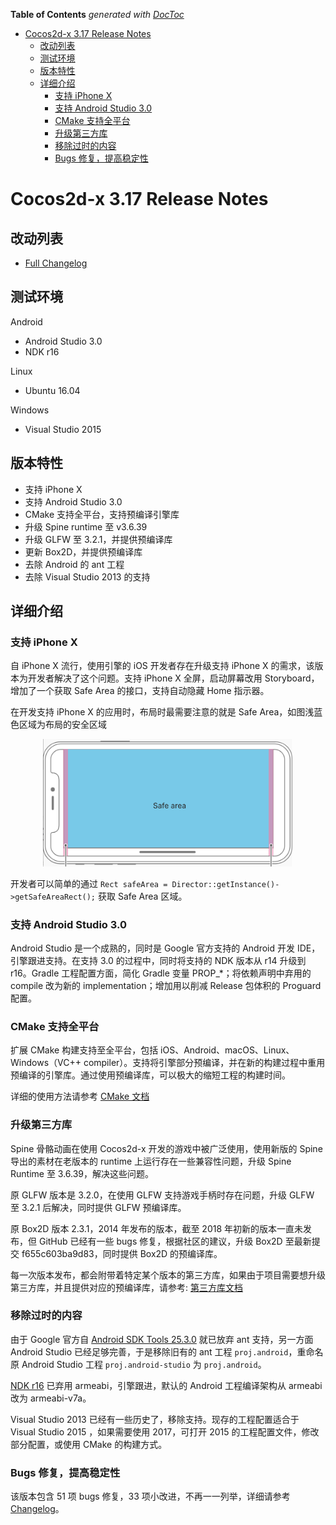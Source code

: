 <!-- START doctoc generated TOC please keep comment here to allow auto update -->
<!-- DON'T EDIT THIS SECTION, INSTEAD RE-RUN doctoc TO UPDATE -->
**Table of Contents**  *generated with [DocToc](https://github.com/thlorenz/doctoc)*

- [Cocos2d-x 3.17 Release Notes](#cocos2d-x-317-release-notes)
  - [改动列表](#%E6%94%B9%E5%8A%A8%E5%88%97%E8%A1%A8)
  - [测试环境](#%E6%B5%8B%E8%AF%95%E7%8E%AF%E5%A2%83)
  - [版本特性](#%E7%89%88%E6%9C%AC%E7%89%B9%E6%80%A7)
  - [详细介绍](#%E8%AF%A6%E7%BB%86%E4%BB%8B%E7%BB%8D)
    - [支持 iPhone X](#%E6%94%AF%E6%8C%81-iphone-x)
    - [支持 Android Studio 3.0](#%E6%94%AF%E6%8C%81-android-studio-30)
    - [CMake 支持全平台](#cmake-%E6%94%AF%E6%8C%81%E5%85%A8%E5%B9%B3%E5%8F%B0)
    - [升级第三方库](#%E5%8D%87%E7%BA%A7%E7%AC%AC%E4%B8%89%E6%96%B9%E5%BA%93)
    - [移除过时的内容](#%E7%A7%BB%E9%99%A4%E8%BF%87%E6%97%B6%E7%9A%84%E5%86%85%E5%AE%B9)
    - [Bugs 修复，提高稳定性](#bugs-%E4%BF%AE%E5%A4%8D%E6%8F%90%E9%AB%98%E7%A8%B3%E5%AE%9A%E6%80%A7)

<!-- END doctoc generated TOC please keep comment here to allow auto update -->

# Cocos2d-x 3.17 Release Notes #

## 改动列表

* [Full Changelog](https://github.com/cocos2d/cocos2d-x/blob/v3/CHANGELOG)

## 测试环境

Android 

- Android Studio 3.0
- NDK r16

Linux

- Ubuntu 16.04

Windows

- Visual Studio 2015

## 版本特性

- 支持 iPhone X
- 支持 Android Studio 3.0
- CMake 支持全平台，支持预编译引擎库
- 升级 Spine runtime 至 v3.6.39
- 升级 GLFW 至 3.2.1，并提供预编译库
- 更新 Box2D，并提供预编译库
- 去除 Android 的 ant 工程
- 去除 Visual Studio 2013 的支持

## 详细介绍

### 支持 iPhone X

自 iPhone X 流行，使用引擎的 iOS 开发者存在升级支持 iPhone X 的需求，该版本为开发者解决了这个问题。支持 iPhone X 全屏，启动屏幕改用 Storyboard，增加了一个获取 Safe Area 的接口，支持自动隐藏 Home 指示器。

在开发支持 iPhone X 的应用时，布局时最需要注意的就是 Safe Area，如图浅蓝色区域为布局的安全区域

<p align="center">
  <img width="400" src="https://raw.githubusercontent.com/cocos2d/cocos2d-x-docs/master/en/installation/iOS-img/iPhoneXSafeArea.png">
</p>

开发者可以简单的通过 `Rect safeArea = Director::getInstance()->getSafeAreaRect();`  获取 Safe Area 区域。

### 支持 Android Studio 3.0

Android Studio 是一个成熟的，同时是 Google 官方支持的 Android 开发 IDE，引擎跟进支持。在支持 3.0 的过程中，同时将支持的 NDK 版本从 r14 升级到 r16。Gradle 工程配置方面，简化 Gradle 变量 PROP_*；将依赖声明中弃用的 compile 改为新的 implementation；增加用以削减 Release 包体积的 Proguard 配置。

### CMake 支持全平台

扩展 CMake 构建支持至全平台，包括 iOS、Android、macOS、Linux、Windows（VC++ compiler）。支持将引擎部分预编译，并在新的构建过程中重用预编译的引擎库。通过使用预编译库，可以极大的缩短工程的构建时间。

详细的使用方法请参考 [CMake 文档](https://github.com/cocos2d/cocos2d-x/blob/v3/cmake/README.md)

### 升级第三方库

Spine 骨骼动画在使用 Cocos2d-x 开发的游戏中被广泛使用，使用新版的 Spine 导出的素材在老版本的 runtime 上运行存在一些兼容性问题，升级 Spine Runtime 至 3.6.39，解决这些问题。

原 GLFW 版本是 3.2.0，在使用 GLFW 支持游戏手柄时存在问题，升级 GLFW 至 3.2.1 后解决，同时提供 GLFW 预编译库。

原 Box2D 版本 2.3.1，2014 年发布的版本，截至 2018 年初新的版本一直未发布，但 GitHub 已经有一些 bugs 修复，根据社区的建议，升级 Box2D 至最新提交 f655c603ba9d83，同时提供 Box2D 的预编译库。

每一次版本发布，都会附带着特定某个版本的第三方库，如果由于项目需要想升级第三方库，并且提供对应的预编译库，请参考: [第三方库文档](https://github.com/cocos2d/cocos2d-x-3rd-party-libs-src/blob/v3/README.md)

### 移除过时的内容

由于 Google 官方自 [Android SDK Tools 25.3.0](http://tools.android.com/recent/androidsdktoolsrevision2530feb2017) 就已放弃 ant 支持，另一方面 Android Studio 已经足够完善，于是移除旧有的 ant 工程 `proj.android`，重命名原 Android Studio 工程 `proj.android-studio` 为 `proj.android`。

[NDK r16](https://developer.android.com/ndk/guides/abis) 已弃用 armeabi，引擎跟进，默认的 Android 工程编译架构从 armeabi 改为 armeabi-v7a。

Visual Studio 2013 已经有一些历史了，移除支持。现存的工程配置适合于 Visual Studio 2015 ，如果需要使用 2017，可打开 2015 的工程配置文件，修改部分配置，或使用 CMake 的构建方式。

### Bugs 修复，提高稳定性

该版本包含 51 项 bugs 修复，33 项小改进，不再一一列举，详细请参考 [Changelog](https://github.com/cocos2d/cocos2d-x/blob/v3/CHANGELOG)。

